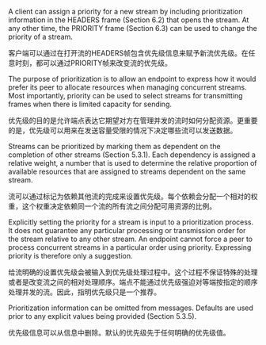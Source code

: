 A client can assign a priority for a new stream by including prioritization information in the HEADERS frame (Section 6.2) that opens the stream. At any other time, the PRIORITY frame (Section 6.3) can be used to change the priority of a stream.

客户端可以通过在打开流的HEADERS帧包含优先级信息来赋予新流优先级。在任意时刻，都可以通过PRIORITY帧来改变流的优先级。

The purpose of prioritization is to allow an endpoint to express how it would prefer its peer to allocate resources when managing concurrent streams. Most importantly, priority can be used to select streams for transmitting frames when there is limited capacity for sending.

优先级的目的是允许端点表达它期望对方在管理并发的流时如何分配资源。更重要的是，优先级可以用来在发送容量受限的情况下决定哪些流可以发送数据。

Streams can be prioritized by marking them as dependent on the completion of other streams (Section 5.3.1). Each dependency is assigned a relative weight, a number that is used to determine the relative proportion of available resources that are assigned to streams dependent on the same stream.

流可以通过标记为依赖其他流的完成来设置优先级。每个依赖会分配一个相对的权重，这个权重决定依赖同一个流的所有流之间分配可用资源的比例。

Explicitly setting the priority for a stream is input to a prioritization process. It does not guarantee any particular processing or transmission order for the stream relative to any other stream. An endpoint cannot force a peer to process concurrent streams in a particular order using priority. Expressing priority is therefore only a suggestion.

给流明确的设置优先级会被输入到优先级处理过程中。这个过程不保证特殊的处理或者是改变流之间的相对处理顺序。端点不能通过优先级强迫对等端按指定的顺序处理并发的流。因此，指明优先级只是一个推荐。

Prioritization information can be omitted from messages. Defaults are used prior to any explicit values being provided (Section 5.3.5).

优先级信息可以从信息中删除。默认的优先级先于任何明确的优先级值。
